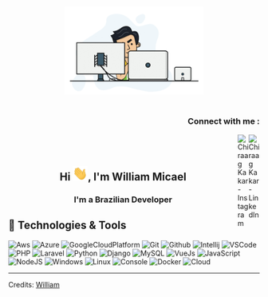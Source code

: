 
  

<p align="center">
<br><img src="https://raw.githubusercontent.com/lwtz/lwtz/master/hadder.gif" width="280px"><br><br>
</p>
<h3 align="right">Connect with me :</h3>
<a href="https://www.linkedin.com/in/william-hertz/">
  <img align="right" alt="Chiraag Kakar - LinkedIn" width="22px" src="https://upload.wikimedia.org/wikipedia/commons/thumb/e/e9/Linkedin_icon.svg/256px-Linkedin_icon.svg.png"/>
</a>
<a href="https://www.instagram.com/wmhertz/">
  <img align="right" alt="Chiraag Kakar - Instagram" width="22px" src="https://cdn.jsdelivr.net/npm/simple-icons@v3/icons/instagram.svg"/>
</a>
<br/>
<br/>
<h2 align="center">Hi <img src="https://raw.githubusercontent.com/lwtz/lwtz/master/wave.gif" width="30px">, I'm William Micael</h1>
<h3 align="center">I'm a Brazilian Developer</h3>



## 🔧 Technologies & Tools
![Aws](https://img.icons8.com/color/30/amazon-web-services.png) ![Azure](https://img.icons8.com/color/30/azure-1.png) ![GoogleCloudPlatform](https://img.icons8.com/nolan/30/google-cloud-platform.png) ![Git](https://img.icons8.com/color/30/git.png) ![Github](https://img.icons8.com/material-outlined/30/github.png) ![Intellij](https://img.icons8.com/color/30/intellij-idea.png) ![VSCode](https://img.icons8.com/color/30/visual-studio-code-2019.png) ![PHP](https://img.icons8.com/officel/30/php-logo.png) ![Laravel](https://img.icons8.com/fluent/30/laravel.png) ![Python](https://img.icons8.com/color/30/python.png) ![Django](https://img.icons8.com/ios-filled/30/django.png) ![MySQL](https://img.icons8.com/color/30/mysql-logo.png) ![VueJs](https://img.icons8.com/color/30/vue-js.png) ![JavaScript](https://img.icons8.com/color/30/javascript.png) ![NodeJS](https://img.icons8.com/color/30/nodejs.png) ![Windows](https://img.icons8.com/color/30/windows-10.png) ![Linux](https://img.icons8.com/color/30/linux.png) ![Console](https://img.icons8.com/color/30/console.png) ![Docker](https://img.icons8.com/color/30/docker.png) ![Cloud](https://img.icons8.com/cotton/30/cloud-development.png)  

----
Credits: [William](https://github.com/lwtz)
